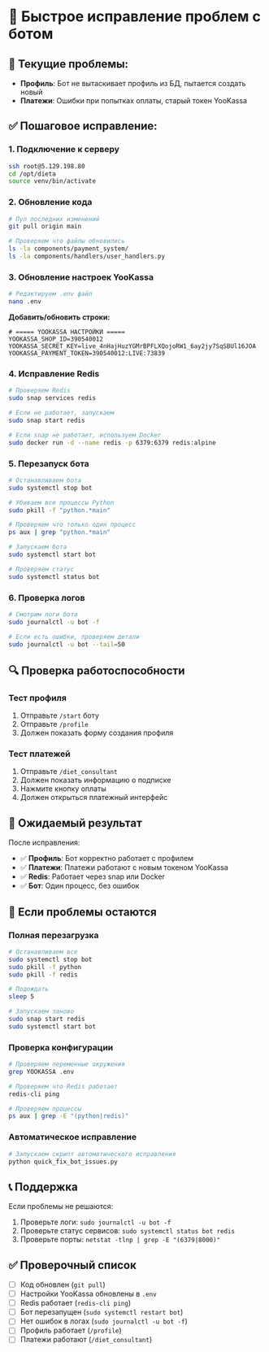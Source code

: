 # 🚀 Быстрое исправление проблем с ботом

## 🚨 Текущие проблемы:
- **Профиль**: Бот не вытаскивает профиль из БД, пытается создать новый
- **Платежи**: Ошибки при попытках оплаты, старый токен YooKassa

## ✅ Пошаговое исправление:

### 1. Подключение к серверу
```bash
ssh root@5.129.198.80
cd /opt/dieta
source venv/bin/activate
```

### 2. Обновление кода
```bash
# Пул последних изменений
git pull origin main

# Проверяем что файлы обновились
ls -la components/payment_system/
ls -la components/handlers/user_handlers.py
```

### 3. Обновление настроек YooKassa
```bash
# Редактируем .env файл
nano .env
```

**Добавить/обновить строки:**
```env
# ===== YOOKASSA НАСТРОЙКИ =====
YOOKASSA_SHOP_ID=390540012
YOOKASSA_SECRET_KEY=live_4nHajHuzYGMrBPFLXQojoRW1_6ay2jy7SqSBUl16JOA
YOOKASSA_PAYMENT_TOKEN=390540012:LIVE:73839
```

### 4. Исправление Redis
```bash
# Проверяем Redis
sudo snap services redis

# Если не работает, запускаем
sudo snap start redis

# Если snap не работает, используем Docker
sudo docker run -d --name redis -p 6379:6379 redis:alpine
```

### 5. Перезапуск бота
```bash
# Останавливаем бота
sudo systemctl stop bot

# Убиваем все процессы Python
sudo pkill -f "python.*main"

# Проверяем что только один процесс
ps aux | grep "python.*main"

# Запускаем бота
sudo systemctl start bot

# Проверяем статус
sudo systemctl status bot
```

### 6. Проверка логов
```bash
# Смотрим логи бота
sudo journalctl -u bot -f

# Если есть ошибки, проверяем детали
sudo journalctl -u bot --tail=50
```

## 🔍 Проверка работоспособности

### Тест профиля
1. Отправьте `/start` боту
2. Отправьте `/profile` 
3. Должен показать форму создания профиля

### Тест платежей
1. Отправьте `/diet_consultant`
2. Должен показать информацию о подписке
3. Нажмите кнопку оплаты
4. Должен открыться платежный интерфейс

## 🎯 Ожидаемый результат

После исправления:
- ✅ **Профиль**: Бот корректно работает с профилем
- ✅ **Платежи**: Платежи работают с новым токеном YooKassa
- ✅ **Redis**: Работает через snap или Docker
- ✅ **Бот**: Один процесс, без ошибок

## 🚨 Если проблемы остаются

### Полная перезагрузка
```bash
# Останавливаем все
sudo systemctl stop bot
sudo pkill -f python
sudo pkill -f redis

# Подождать
sleep 5

# Запускаем заново
sudo snap start redis
sudo systemctl start bot
```

### Проверка конфигурации
```bash
# Проверяем переменные окружения
grep YOOKASSA .env

# Проверяем что Redis работает
redis-cli ping

# Проверяем процессы
ps aux | grep -E "(python|redis)"
```

### Автоматическое исправление
```bash
# Запускаем скрипт автоматического исправления
python quick_fix_bot_issues.py
```

## 📞 Поддержка

Если проблемы не решаются:
1. Проверьте логи: `sudo journalctl -u bot -f`
2. Проверьте статус сервисов: `sudo systemctl status bot redis`
3. Проверьте порты: `netstat -tlnp | grep -E "(6379|8000)"`

## ✅ Проверочный список

- [ ] Код обновлен (`git pull`)
- [ ] Настройки YooKassa обновлены в `.env`
- [ ] Redis работает (`redis-cli ping`)
- [ ] Бот перезапущен (`sudo systemctl restart bot`)
- [ ] Нет ошибок в логах (`sudo journalctl -u bot -f`)
- [ ] Профиль работает (`/profile`)
- [ ] Платежи работают (`/diet_consultant`) 